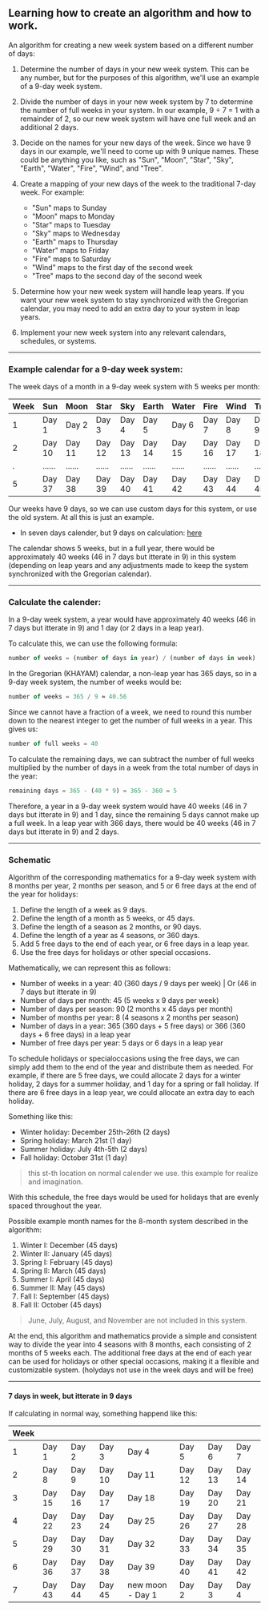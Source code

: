 ## Learning how to create an algorithm and how to work.

An algorithm for creating a new week system based on a different number of days:

1. Determine the number of days in your new week system. This can be any number, but for the purposes of this algorithm, we'll use an example of a 9-day week system.

2. Divide the number of days in your new week system by 7 to determine the number of full weeks in your system. In our example, 9 ÷ 7 = 1 with a remainder of 2, so our new week system will have one full week and an additional 2 days.

3. Decide on the names for your new days of the week. Since we have 9 days in our example, we'll need to come up with 9 unique names. These could be anything you like, such as "Sun", "Moon", "Star", "Sky", "Earth", "Water", "Fire", "Wind", and "Tree".

4. Create a mapping of your new days of the week to the traditional 7-day week. For example:

   - "Sun" maps to Sunday
   - "Moon" maps to Monday
   - "Star" maps to Tuesday
   - "Sky" maps to Wednesday
   - "Earth" maps to Thursday
   - "Water" maps to Friday
   - "Fire" maps to Saturday
   - "Wind" maps to the first day of the second week
   - "Tree" maps to the second day of the second week

5. Determine how your new week system will handle leap years. If you want your new week system to stay synchronized with the Gregorian calendar, you may need to add an extra day to your system in leap years.

6. Implement your new week system into any relevant calendars, schedules, or systems.

---

### Example calendar for a 9-day week system:

The week days of a month in a 9-day week system with 5 weeks per month:

| Week | Sun    | Moon   | Star    | Sky       | Earth    | Water  | Fire     | Wind     |  Tree    |
|------|--------|--------|---------|-----------|----------|--------|----------|----------|----------|
| 1    | Day 1  | Day 2  | Day 3   | Day 4     | Day 5    | Day 6  | Day 7    | Day 8    | Day 9    |
| 2    | Day 10 | Day 11 | Day 12  | Day 13    | Day 14   | Day 15 | Day 16   | Day 17   | Day 18   |
| .    | ...... | ...... | ......  | ......    | ......   | ...... | ......   | ......   | ......   |
| 5    | Day 37 | Day 38 | Day 39  | Day 40    | Day 41   | Day 42 | Day 43   | Day 44   | Day 45   |

Our weeks have 9 days, so we can use custom days for this system, or use the old system. At all this is just an example.
- In seven days calender, but 9 days on calculation: [here](https://github.com/mosi-arch/research/blob/main/Mathematics/08-new-calender-algorithm.md#7-days-in-week-but-itterate-in-9-days)

The calendar shows 5 weeks, but in a full year, there would be approximately 40 weeks (46 in 7 days but itterate in 9) in this system (depending on leap years and any adjustments made to keep the system synchronized with the Gregorian calendar).

---

### Calculate the calender:

In a 9-day week system, a year would have approximately 40 weeks (46 in 7 days but itterate in 9) and 1 day (or 2 days in a leap year). 

To calculate this, we can use the following formula:

```js
number of weeks = (number of days in year) / (number of days in week)
```

In the Gregorian (KHAYAM) calendar, a non-leap year has 365 days, so in a 9-day week system, the number of weeks would be:

```js
number of weeks = 365 / 9 ≈ 40.56
```

Since we cannot have a fraction of a week, we need to round this number down to the nearest integer to get the number of full weeks in a year. This gives us:

```js
number of full weeks = 40
```

To calculate the remaining days, we can subtract the number of full weeks multiplied by the number of days in a week from the total number of days in the year:

```js
remaining days = 365 - (40 * 9) = 365 - 360 = 5
```

Therefore, a year in a 9-day week system would have 40 weeks (46 in 7 days but itterate in 9) and 1 day, since the remaining 5 days cannot make up a full week. In a leap year with 366 days, there would be 40 weeks (46 in 7 days but itterate in 9) and 2 days.

---

### Schematic

Algorithm of the corresponding mathematics for a 9-day week system with 8 months per year, 2 months per season, and 5 or 6 free days at the end of the year for holidays:

1. Define the length of a week as 9 days.
2. Define the length of a month as 5 weeks, or 45 days.
3. Define the length of a season as 2 months, or 90 days.
4. Define the length of a year as 4 seasons, or 360 days.
5. Add 5 free days to the end of each year, or 6 free days in a leap year.
6. Use the free days for holidays or other special occasions.

Mathematically, we can represent this as follows:

- Number of weeks in a year: 	40 (360 days / 9 days per week) |  Or (46 in 7 days but itterate in 9)
- Number of days per month: 	45 (5 weeks x 9 days per week)
- Number of days per season: 	90 (2 months x 45 days per month)
- Number of months per year: 	8 (4 seasons x 2 months per season)
- Number of days in a year: 	365 (360 days + 5 free days) or 366 (360 days + 6 free days) in a leap year
- Number of free days per year: 5 days or 6 days in a leap year

To schedule holidays or specialoccasions using the free days, we can simply add them to the end of the year and distribute them as needed. For example, if there are 5 free days, we could allocate 2 days for a winter holiday, 2 days for a summer holiday, and 1 day for a spring or fall holiday. If there are 6 free days in a leap year, we could allocate an extra day to each holiday.

Something like this:

- Winter holiday: 	December 25th-26th (2 days)
- Spring holiday: 	March 21st (1 day)
- Summer holiday: 	July 4th-5th (2 days)
- Fall holiday: 	October 31st (1 day)
> this st-th location on normal calender we use. this example for realize and imagination.

With this schedule, the free days would be used for holidays that are evenly spaced throughout the year.

Possible example month names for the 8-month system described in the algorithm:

1. Winter I: 	December (45 days)
2. Winter II: 	January (45 days)
3. Spring I: 	February (45 days)
4. Spring II: 	March (45 days)
5. Summer I: 	April (45 days)
6. Summer II: 	May (45 days)
7. Fall I: 		September (45 days)
8. Fall II: 	October (45 days)

> June, July, August, and November are not included in this system.

At the end, this algorithm and mathematics provide a simple and consistent way to divide the year into 4 seasons with 8 months, each consisting of 2 months of 5 weeks each. The additional free days at the end of each year can be used for holidays or other special occasions, making it a flexible and customizable system. (holydays not use in the week days and will be free)

---

#### 7 days in week, but itterate in 9 days
If calculating in normal way, something happend like this:

| Week |     |    |     |        |     |   |      |
|------|--------|--------|---------|-----------|----------|--------|----------|
| 1    | Day 1  | Day 2  | Day 3   | Day 4     | Day 5    | Day 6  | Day 7    | 
| 2    | Day 8  | Day 9  | Day 10  | Day 11    | Day 12   | Day 13 | Day 14   | 
| 3    | Day 15 | Day 16 | Day 17  | Day 18    | Day 19   | Day 20 | Day 21   | 
| 4    | Day 22 | Day 23 | Day 24  | Day 25    | Day 26   | Day 27 | Day 28   | 
| 5    | Day 29 | Day 30 | Day 31  | Day 32    | Day 33   | Day 34 | Day 35   | 
| 6    | Day 36 | Day 37 | Day 38  | Day 39    | Day 40   | Day 41 | Day 42   | 
| 7    | Day 43 | Day 44 | Day 45  | new moon - Day 1    | Day 2   | Day 3 | Day 4   | 
